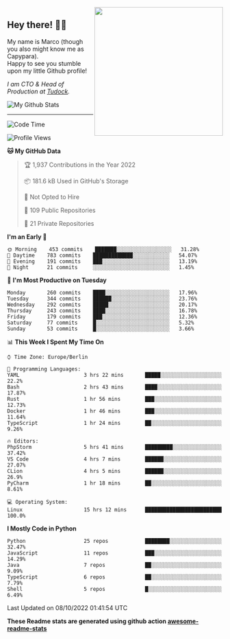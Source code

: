 <img src="https://capypara.de/para_logo.png?a=13" align="right" width="300">

## Hey there! 👋🙃
My name is Marco (though you also might know me as Capypara).  
Happy to see you stumble upon my little Github profile!

*I am CTO & Head of Production at <a href="http://tudock.de">Tudock</a>.*


![My Github Stats](https://github-readme-stats.vercel.app/api?username=theCapypara&show_icons=true&title_color=8ea106&text_color=ffffff&icon_color=8ea106&bg_color=2F343F&hide_border=1)

---
<!--START_SECTION:waka-->
![Code Time](http://img.shields.io/badge/Code%20Time-1%2C842%20hrs%2047%20mins-blue)

![Profile Views](http://img.shields.io/badge/Profile%20Views-0-blue)

**🐱 My GitHub Data** 

> 🏆 1,937 Contributions in the Year 2022
 > 
> 📦 181.6 kB Used in GitHub's Storage 
 > 
> 🚫 Not Opted to Hire
 > 
> 📜 109 Public Repositories 
 > 
> 🔑 21 Private Repositories  
 > 
**I'm an Early 🐤** 

```text
🌞 Morning    453 commits    ███████░░░░░░░░░░░░░░░░░░   31.28% 
🌆 Daytime    783 commits    █████████████░░░░░░░░░░░░   54.07% 
🌃 Evening    191 commits    ███░░░░░░░░░░░░░░░░░░░░░░   13.19% 
🌙 Night      21 commits     ░░░░░░░░░░░░░░░░░░░░░░░░░   1.45%

```
📅 **I'm Most Productive on Tuesday** 

```text
Monday       260 commits    ████░░░░░░░░░░░░░░░░░░░░░   17.96% 
Tuesday      344 commits    ██████░░░░░░░░░░░░░░░░░░░   23.76% 
Wednesday    292 commits    █████░░░░░░░░░░░░░░░░░░░░   20.17% 
Thursday     243 commits    ████░░░░░░░░░░░░░░░░░░░░░   16.78% 
Friday       179 commits    ███░░░░░░░░░░░░░░░░░░░░░░   12.36% 
Saturday     77 commits     █░░░░░░░░░░░░░░░░░░░░░░░░   5.32% 
Sunday       53 commits     █░░░░░░░░░░░░░░░░░░░░░░░░   3.66%

```


📊 **This Week I Spent My Time On** 

```text
⌚︎ Time Zone: Europe/Berlin

💬 Programming Languages: 
YAML                     3 hrs 22 mins       █████░░░░░░░░░░░░░░░░░░░░   22.2% 
Bash                     2 hrs 43 mins       ████░░░░░░░░░░░░░░░░░░░░░   17.87% 
Rust                     1 hr 56 mins        ███░░░░░░░░░░░░░░░░░░░░░░   12.73% 
Docker                   1 hr 46 mins        ███░░░░░░░░░░░░░░░░░░░░░░   11.64% 
TypeScript               1 hr 24 mins        ██░░░░░░░░░░░░░░░░░░░░░░░   9.26%

🔥 Editors: 
PhpStorm                 5 hrs 41 mins       █████████░░░░░░░░░░░░░░░░   37.42% 
VS Code                  4 hrs 7 mins        ██████░░░░░░░░░░░░░░░░░░░   27.07% 
CLion                    4 hrs 5 mins        ██████░░░░░░░░░░░░░░░░░░░   26.9% 
PyCharm                  1 hr 18 mins        ██░░░░░░░░░░░░░░░░░░░░░░░   8.61%

💻 Operating System: 
Linux                    15 hrs 12 mins      █████████████████████████   100.0%

```

**I Mostly Code in Python** 

```text
Python                   25 repos            ████████░░░░░░░░░░░░░░░░░   32.47% 
JavaScript               11 repos            ███░░░░░░░░░░░░░░░░░░░░░░   14.29% 
Java                     7 repos             ██░░░░░░░░░░░░░░░░░░░░░░░   9.09% 
TypeScript               6 repos             ██░░░░░░░░░░░░░░░░░░░░░░░   7.79% 
Shell                    5 repos             █░░░░░░░░░░░░░░░░░░░░░░░░   6.49%

```



 Last Updated on 08/10/2022 01:41:54 UTC
<!--END_SECTION:waka-->

**These Readme stats are generated using github action [awesome-readme-stats](https://github.com/anmol098/waka-readme-stats)**
